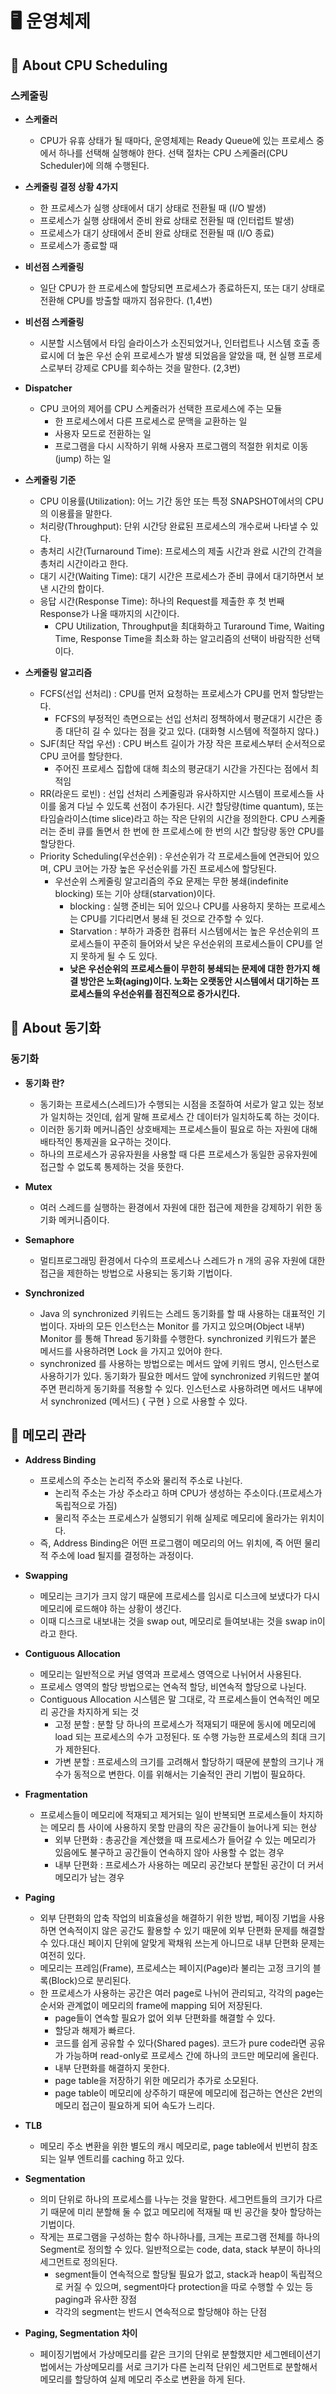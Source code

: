 # 🖥 운영체제
## 📒 About CPU Scheduling
### 스케줄링
- **스케줄러**
  - CPU가 유휴 상태가 될 때마다, 운영체제는 Ready Queue에 있는 프로세스 중에서 하나를 선택해 실행해야 한다. 선택 절차는 CPU 스케줄러(CPU Scheduler)에 의해 수행된다.

- **스케줄링 결정 상황 4가지**
  - 한 프로세스가 실행 상태에서 대기 상태로 전환될 때 (I/O 발생)
  - 프로세스가 실행 상태에서 준비 완료 상태로 전환될 때 (인터럽트 발생)
  - 프로세스가 대기 상태에서 준비 완료 상태로 전환될 때 (I/O 종료)
  - 프로세스가 종료할 때

- **비선점 스케줄링**
  - 일단 CPU가 한 프로세스에 할당되면 프로세스가 종료하든지, 또는 대기 상태로 전환해 CPU를 방출할 때까지 점유한다. (1,4번)

- **비선점 스케줄링**
  - 시분할 시스템에서 타임 슬라이스가 소진되었거나, 인터럽트나 시스템 호출 종료시에 더 높은 우선 순위 프로세스가 발생 되었음을 알았을 때, 현 실행 프로세스로부터 강제로 CPU를 회수하는 것을 말한다. (2,3번)

- **Dispatcher**
  - CPU 코어의 제어를 CPU 스케줄러가 선택한 프로세스에 주는 모듈
    - 한 프로세스에서 다른 프로세스로 문맥을 교환하는 일
    - 사용자 모드로 전환하는 일
    - 프로그램을 다시 시작하기 위해 사용자 프로그램의 적절한 위치로 이동(jump) 하는 일

- **스케줄링 기준**
  - CPU 이용률(Utilization): 어느 기간 동안 또는 특정 SNAPSHOT에서의 CPU의 이용률을 말한다.
  - 처리량(Throughput): 단위 시간당 완료된 프로세스의 개수로써 나타낼 수 있다.
  - 총처리 시간(Turnaround Time): 프로세스의 제출 시간과 완료 시간의 간격을 총처리 시간이라고 한다.
  - 대기 시간(Waiting Time): 대기 시간은 프로세스가 준비 큐에서 대기하면서 보낸 시간의 합이다.
  - 응답 시간(Response Time): 하나의 Request를 제출한 후 첫 번째 Response가 나올 때까지의 시간이다.
    - CPU Utilization, Throughput을 최대화하고 Turaround Time, Waiting Time, Response Time을 최소화 하는 알고리즘의 선택이 바람직한 선택이다.

- **스케줄링 알고리즘**
  - FCFS(선입 선처리) : CPU를 먼저 요청하는 프로세스가 CPU를 먼저 할당받는다.
    - FCFS의 부정적인 측면으로는 선입 선처리 정책하에서 평균대기 시간은 종종 대단히 길 수 있다는 점을 갖고 있다. (대화형 시스템에 적절하지 않다.)
  - SJF(최단 작업 우선) :  CPU 버스트 길이가 가장 작은 프로세스부터 순서적으로 CPU 코어를 할당한다.
    - 주어진 프로세스 집합에 대해 최소의 평균대기 시간을 가진다는 점에서 최적임
  - RR(라운드 로빈) : 선입 선처리 스케줄링과 유사하지만 시스템이 프로세스들 사이를 옮겨 다닐 수 있도록 선점이 추가된다. 시간 할당량(time quantum), 또는 타임슬라이스(time slice)라고 하는 작은 단위의 시간을 정의한다. CPU 스케줄러는 준비 큐를 돌면서 한 번에 한 프로세스에 한 번의 시간 할당량 동안 CPU를 할당한다.
  - Priority Scheduling(우선순위) : 우선순위가 각 프로세스들에 연관되어 있으며, CPU 코어는 가장 높은 우선순위를 가진 프로세스에 할당된다.
    - 우선순위 스케줄링 알고리즘의 주요 문제는 무한 봉쇄(indefinite blocking) 또는 기아 상태(starvation)이다.
      - blocking : 실행 준비는 되어 있으나 CPU를 사용하지 못하는 프로세스는 CPU를 기다리면서 봉쇄 된 것으로 간주할 수 있다.
      - Starvation : 부하가 과중한 컴퓨터 시스템에서는 높은 우선순위의 프로세스들이 꾸준히 들어와서 낮은 우선순위의 프로세스들이 CPU를 얻지 못하게 될 수 도 있다. 
      - **낮은 우선순위의 프로세스들이 무한히 봉쇄되는 문제에 대한 한가지 해결 방안은 노화(aging)이다. 노화는 오랫동안 시스템에서 대기하는 프로세스들의 우선순위를 점진적으로 증가시킨다.**

## 📒 About 동기화
### 동기화
- **동기화 란?**
  - 동기화는 프로세스(스레드)가 수행되는 시점을 조절하여 서로가 알고 있는 정보가 일치하는 것인데, 쉽게 말해 프로세스 간 데이터가 일치하도록 하는 것이다.
  - 이러한 동기화 메커니즘인 상호배제는 프로세스들이 필요로 하는 자원에 대해 배타적인 통제권을 요구하는 것이다.
  - 하나의 프로세스가 공유자원을 사용할 때 다른 프로세스가 동일한 공유자원에 접근할 수 없도록 통제하는 것을 뜻한다. 

- **Mutex**
  - 여러 스레드를 실행하는 환경에서 자원에 대한 접근에 제한을 강제하기 위한 동기화 메커니즘이다.

- **Semaphore**
  - 멀티프로그래밍 환경에서 다수의 프로세스나 스레드가 n 개의 공유 자원에 대한 접근을 제한하는 방법으로 사용되는 동기화 기법이다.

- **Synchronized**
  - Java 의 synchronized 키워드는 스레드 동기화를 할 때 사용하는 대표적인 기법이다. 자바의 모든 인스턴스는 Monitor 를 가지고 있으며(Object 내부) Monitor 를 통해 Thread 동기화를 수행한다. synchronized 키워드가 붙은 메서드를 사용하려면 Lock 을 가지고 있어야 한다.
  - synchronized 를 사용하는 방법으로는 메서드 앞에 키워드 명시, 인스턴스로 사용하기가 있다. 동기화가 필요한 메서드 앞에 synchronized 키워드만 붙여주면 편리하게 동기화를 적용할 수 있다. 인스턴스로 사용하려면 메서드 내부에서 synchronized (메서드) { 구현 } 으로 사용할 수 있다.

## 📒 메모리 관라
- **Address Binding**
  - 프로세스의 주소는 논리적 주소와 물리적 주소로 나뉜다.
    - 논리적 주소는 가상 주소라고 하며 CPU가 생성하는 주소이다.(프로세스가 독립적으로 가짐)
    - 물리적 주소는 프로세스가 실행되기 위해 실제로 메모리에 올라가는 위치이다.
  - 즉, Address Binding은 어떤 프로그램이 메모리의 어느 위치에, 즉 어떤 물리적 주소에 load 될지를 결정하는 과정이다.

- **Swapping**
  - 메모리는 크기가 크지 않기 때문에 프로세스를 임시로 디스크에 보냈다가 다시 메모리에 로드해야 하는 상황이 생긴다. 
  - 이때 디스크로 내보내는 것을 swap out, 메모리로 들여보내는 것을 swap in이라고 한다.

- **Contiguous Allocation**
  - 메모리는 일반적으로 커널 영역과 프로세스 영역으로 나뉘어서 사용된다.
  - 프로세스 영역의 할당 방법으로는 연속적 할당, 비연속적 할당으로 나뉜다.
  - Contiguous Allocation 시스템은 말 그대로, 각 프로세스들이 연속적인 메모리 공간을 차지하게 되는 것
    - 고정 분할 : 분할 당 하나의 프로세스가 적재되기 때문에 동시에 메모리에 load 되는 프로세스의 수가 고정된다. 또 수행 가능한 프로세스의 최대 크기가 제한된다. 
    - 가변 분할 : 프로세스의 크기를 고려해서 할당하기 때문에 분할의 크기나 개수가 동적으로 변한다. 이를 위해서는 기술적인 관리 기법이 필요하다.  
   
- **Fragmentation**
  - 프로세스들이 메모리에 적재되고 제거되는 일이 반복되면 프로세스들이 차지하는 메모리 틈 사이에 사용하지 못할 만큼의 작은 공간들이 늘어나게 되는 현상
    - 외부 단편화 : 총공간을 계산했을 때 프로세스가 들어갈 수 있는 메모리가 있음에도 불구하고 공간들이 연속하지 않아 사용할 수 없는 경우
    - 내부 단편화 : 프로세스가 사용하는 메모리 공간보다 분할된 공간이 더 커서 메모리가 남는 경우

- **Paging**
  - 외부 단편화의 압축 작업의 비효율성을 해결하기 위한 방법, 페이징 기법을 사용하면 연속적이지 않은 공간도 활용할 수 있기 때문에 외부 단편화 문제를 해결할 수 있다.대신 페이지 단위에 알맞게 꽉채워 쓰는게 아니므로 내부 단편화 문제는 여전히 있다.
  - 메모리는 프레임(Frame), 프로세스는 페이지(Page)라 불리는 고정 크기의 블록(Block)으로 분리된다.
  - 한 프로세스가 사용하는 공간은 여러 page로 나뉘어 관리되고, 각각의 page는 순서와 관계없이 메모리의 frame에 mapping 되어 저장된다. 
    - page들이 연속할 필요가 없어 외부 단편화를 해결할 수 있다.
    - 할당과 해제가 빠르다.
    - 코드를 쉽게 공유할 수 있다(Shared pages). 코드가 pure code라면 공유가 가능하며 read-only로 프로세스 간에 하나의 코드만 메모리에 올린다. 
    - 내부 단편화를 해결하지 못한다.
    - page table을 저장하기 위한 메모리가 추가로 소모된다.
    - page table이 메모리에 상주하기 때문에 메모리에 접근하는 연산은 2번의 메모리 접근이 필요하게 되어 속도가 느리다.
  
- **TLB**
  - 메모리 주소 변환을 위한 별도의 캐시 메모리로, page table에서 빈번히 참조되는 일부 엔트리를 caching 하고 있다.

- **Segmentation**
  - 의미 단위로 하나의 프로세스를 나누는 것을 말한다. 세그먼트들의 크기가 다르기 때문에 미리 분할해 둘 수 없고 메모리에 적재될 때 빈 공간을 찾아 할당하는 기법이다.
  - 작게는 프로그램을 구성하는 함수 하나하나를, 크게는 프로그램 전체를 하나의 Segment로 정의할 수 있다. 일반적으로는 code, data, stack 부분이 하나의 세그먼트로 정의된다. 
    - segment들이 연속적으로 할당될 필요가 없고, stack과 heap이 독립적으로 커질 수 있으며, segment마다 protection을 따로 수행할 수 있는 등 paging과 유사한 장점
    - 각각의 segment는 반드시 연속적으로 할당해야 하는 단점

- **Paging, Segmentation 차이**
  - 페이징기법에서 가상메모리를 같은 크기의 단위로 분할했지만 세그멘테이션기법에서는 가상메모리를 서로 크기가 다른 논리적 단위인 세그먼트로 분할해서 메모리를 할당하여 실제 메모리 주소로 변환을 하게 된다.
